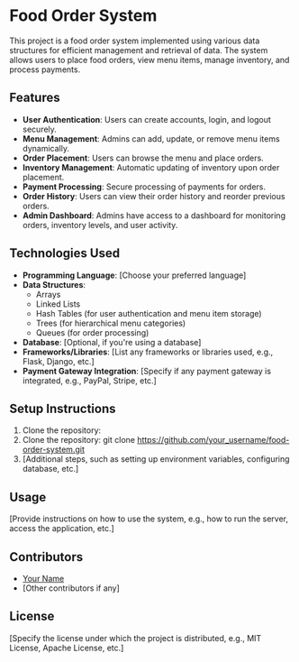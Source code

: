 # Food Order System

This project is a food order system implemented using various data structures for efficient management and retrieval of data. The system allows users to place food orders, view menu items, manage inventory, and process payments.

## Features

- **User Authentication**: Users can create accounts, login, and logout securely.
- **Menu Management**: Admins can add, update, or remove menu items dynamically.
- **Order Placement**: Users can browse the menu and place orders.
- **Inventory Management**: Automatic updating of inventory upon order placement.
- **Payment Processing**: Secure processing of payments for orders.
- **Order History**: Users can view their order history and reorder previous orders.
- **Admin Dashboard**: Admins have access to a dashboard for monitoring orders, inventory levels, and user activity.

## Technologies Used

- **Programming Language**: [Choose your preferred language]
- **Data Structures**: 
  - Arrays
  - Linked Lists
  - Hash Tables (for user authentication and menu item storage)
  - Trees (for hierarchical menu categories)
  - Queues (for order processing)
- **Database**: [Optional, if you're using a database]
- **Frameworks/Libraries**: [List any frameworks or libraries used, e.g., Flask, Django, etc.]
- **Payment Gateway Integration**: [Specify if any payment gateway is integrated, e.g., PayPal, Stripe, etc.]

## Setup Instructions

1. Clone the repository:
1. Clone the repository:
git clone https://github.com/your_username/food-order-system.git
3. [Additional steps, such as setting up environment variables, configuring database, etc.]

## Usage

[Provide instructions on how to use the system, e.g., how to run the server, access the application, etc.]

## Contributors

- [Your Name](https://github.com/your_username)
- [Other contributors if any]

## License

[Specify the license under which the project is distributed, e.g., MIT License, Apache License, etc.]

